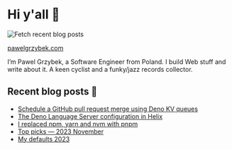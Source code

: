 # Hi y'all 👋

![Fetch recent blog posts](https://github.com/pawelgrzybek/pawelgrzybek/workflows/Fetch%20recent%20blog%20posts/badge.svg)

[pawelgrzybek.com](https://pawelgrzybek.com)

I’m Pawel Grzybek, a Software Engineer from Poland. I build Web stuff and write about it. A keen cyclist and a funky/jazz records collector.

## Recent blog posts 📝

<!-- FEED-START -->
- [Schedule a GitHub pull request merge using Deno KV queues](https://pawelgrzybek.com/schedule-a-github-pull-request-merge-using-deno-kv-queues/)
- [The Deno Language Server configuration in Helix](https://pawelgrzybek.com/the-deno-language-server-configuration-in-helix/)
- [I replaced npm, yarn and nvm with pnpm](https://pawelgrzybek.com/i-replaced-npm-yarn-and-nvm-with-pnpm/)
- [Top picks — 2023 November](https://pawelgrzybek.com/top-picks-2023-november/)
- [My defaults 2023](https://pawelgrzybek.com/my-defaults-2023/)
<!-- FEED-END -->